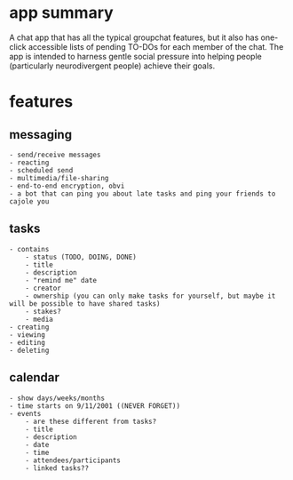 # app summary
A chat app that has all the typical groupchat features, but it also has one-click accessible lists of pending TO-DOs for each member of the chat. The app is intended to harness gentle social pressure into helping people (particularly neurodivergent people) achieve their goals.

# features
## messaging
    - send/receive messages
    - reacting
    - scheduled send
    - multimedia/file-sharing
    - end-to-end encryption, obvi
    - a bot that can ping you about late tasks and ping your friends to cajole you
## tasks
    - contains
        - status (TODO, DOING, DONE)
        - title
        - description
        - "remind me" date
        - creator
        - ownership (you can only make tasks for yourself, but maybe it will be possible to have shared tasks)
        - stakes?
        - media
    - creating
    - viewing
    - editing
    - deleting
## calendar
    - show days/weeks/months
    - time starts on 9/11/2001 ((NEVER FORGET))
    - events
        - are these different from tasks?
        - title
        - description
        - date
        - time
        - attendees/participants
        - linked tasks??